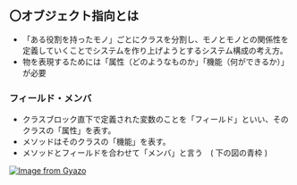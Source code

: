 ## 〇オブジェクト指向とは
- 「ある役割を持ったモノ」ごとにクラスを分割し、モノとモノとの関係性を定義していくことでシステムを作り上げようとするシステム構成の考え方。
- 物を表現するためには「属性（どのようなものか」「機能（何ができるか）」が必要

### フィールド・メンバ
- クラスブロック直下で定義された変数のことを「フィールド」といい、そのクラスの「属性」を表す。
- メソッドはそのクラスの「機能」を表す。
- メソッドとフィールドを合わせて「メンバ」と言う　( 下の図の青枠 )

[![Image from Gyazo](https://i.gyazo.com/ffbc753a3d2475af9647cb1914bd4921.png)](https://gyazo.com/ffbc753a3d2475af9647cb1914bd4921)
